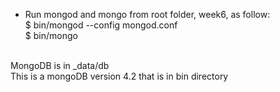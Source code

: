 - Run mongod and mongo from root folder, week6, as follow:<br>
$ bin/mongod --config mongod.conf<br>
$ bin/mongo<br><br>

MongoDB is in _data/db<br> 
This is a mongoDB version 4.2 that is in bin directory
